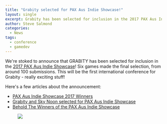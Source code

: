 ```yaml
---
title: "Grabity selected for PAX Aus Indie Showcase!"
layout: single
excerpt: Grabity has been selected for inclusion in the 2017 PAX Aus Indie Showcase!
author: Steve Salmond
categories:
  - News
tags:
  - conference
  - gamedev
---
```


We're stoked to announce that GRABITY has been selected for inclusion in the [2017 PAX Aus Indie Showcase](http://aus.paxsite.com/indie)! Six games made the final selection, from around 100 submissions.  This will be the first international conference for Grabity - really exciting stuff!

Here's a few articles about the announcement:

- [PAX Aus Indie Showcase 2017 Winners](https://www.playerattack.com/news/2017/08/17/94077/pax-aus-indie-showcase-2017-winners/)
- [Grabity and Sky Noon selected for PAX Aus Indie Showcase](https://www.gameplanet.co.nz/news/g5993ac0b87f54/Grabity-and-Sky-Noon-selected-for-PAX-Aus-Indie-Showcase/)
- [Behold The Winners of the PAX Aus Indie Showcase](http://gameranx.com/updates/id/118189/article/behold-the-winners-of-the-pax-aus-indie-showcase/)

<figure>
    <a href="http://aus.paxsite.com"><img src="http://hw1.pa-cdn.com/pax/shared-assets/img/logo_pax_aus.svg"></a>
</figure>

